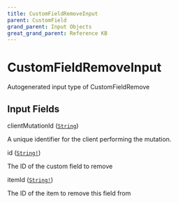```yaml
---
title: CustomFieldRemoveInput
parent: CustomField
grand_parent: Input Objects
great_grand_parent: Reference KB
---
```


<h1>CustomFieldRemoveInput</h1>

Autogenerated input type of CustomFieldRemove

<h2>Input Fields</h2>

<div class="field-entry ">
  <span id="client_mutation_id" class="field-name anchored">clientMutationId (<code><a href="/docs/reference_kb/scalar/string">String</a></code>)</span>

  <div class="description-wrapper">
   <p>A unique identifier for the client performing the mutation.</p>

  </div>
</div>

<div class="field-entry ">
  <span id="id" class="field-name anchored">id (<code><a href="/docs/reference_kb/scalar/string">String!</a></code>)</span>

  <div class="description-wrapper">
   <p>The ID of the custom field to remove</p>

  </div>
</div>

<div class="field-entry ">
  <span id="item_id" class="field-name anchored">itemId (<code><a href="/docs/reference_kb/scalar/string">String!</a></code>)</span>

  <div class="description-wrapper">
   <p>The ID of the item to remove this field from</p>

  </div>
</div>

